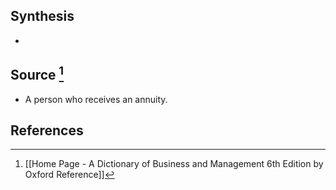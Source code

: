 ## Synthesis
- 
## Source [^1]
- A person who receives an annuity.
## References

[^1]: [[Home Page - A Dictionary of Business and Management 6th Edition by Oxford Reference]]